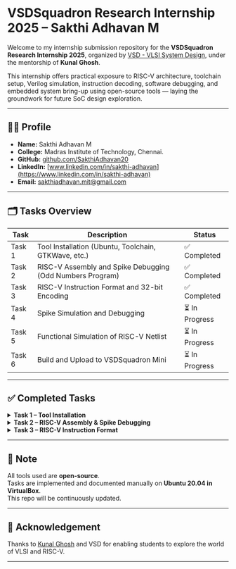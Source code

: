 # VSDSquadron Research Internship 2025 – Sakthi Adhavan M

Welcome to my internship submission repository for the **VSDSquadron Research Internship 2025**, organized by [VSD - VLSI System Design](https://www.vlsisystemdesign.com/), under the mentorship of **Kunal Ghosh**.

This internship offers practical exposure to RISC-V architecture, toolchain setup, Verilog simulation, instruction decoding, software debugging, and embedded system bring-up using open-source tools — laying the groundwork for future SoC design exploration.

---

## 🧑‍💻 Profile

- **Name:** Sakthi Adhavan M
- **College:** Madras Institute of Technology, Chennai.  
- **GitHub:** [github.com/SakthiAdhavan20](https://github.com/SakthiAdhavan20)  
- **LinkedIn:** [www.linkedin.com/in/sakthi-adhavan](https://www.linkedin.com/in/sakthi-adhavan)  
- **Email:** sakthiadhavan.mit@gmail.com 

---

## 🗂️ Tasks Overview

| Task | Description | Status |
|------|-------------|--------|
|Task 1| Tool Installation (Ubuntu, Toolchain, GTKWave, etc.) | ✅ Completed |
|Task 2| RISC-V Assembly and Spike Debugging (Odd Numbers Program) | ✅ Completed |
|Task 3| RISC-V Instruction Format and 32-bit Encoding | ✅ Completed |
|Task 4| Spike Simulation and Debugging | ⏳ In Progress |
|Task 5| Functional Simulation of RISC-V Netlist | ⏳ In Progress |
|Task 6| Build and Upload to VSDSquadron Mini | ⏳ In Progress |

---

## ✅ Completed Tasks

<details>
<summary><strong>Task 1 – Tool Installation </strong></summary>

<br>

➡️ [Task 1 – Tool Installation](Task%201/README.md) 

➡️ [Task 1.2 – RISC-V Assembly Analysis](Task%201/Task1.2/README.md)

</details>


<details>
<summary><strong>Task 2 – RISC-V Assembly & Spike Debugging </strong></summary>

<br>

➡️ [Task 2 – RISC-V Assembly and Spike Debugging](Task%202/README.md)

</details>


<details>
<summary><strong>Task 3 – RISC-V Instruction Format </strong></summary>

<br>

➡️ [Task 3 – RISC-V Instruction Format and 32-bit Encoding](Task%203/README.md)

</details>


---


## 📌 Note

All tools used are **open-source**.  
Tasks are implemented and documented manually on **Ubuntu 20.04 in VirtualBox**.  
This repo will be continuously updated.

---

## 📣 Acknowledgement

Thanks to [Kunal Ghosh](https://www.linkedin.com/in/kunal-ghosh-vlsisystemdesign-com-28084836/) and VSD for enabling students to explore the world of VLSI and RISC-V.

---
